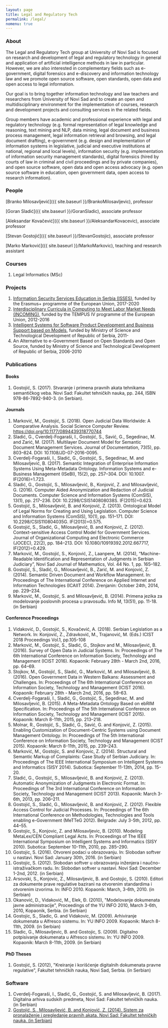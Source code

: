 ```yaml
---
layout: page
title: Legal and Regulatory Tech
permalink: /legal/
nomenu: true
---
```


### About

The Legal and Regulatory Tech group at University of Novi Sad is focused on research and development of legal and regulatory technology in general and application of artificial intelligence methods in law in particular. However, we are also interested in complementary fields such as e-government, digital forensics and e-discovery and information technology law and we promote open source software, open standards, open data and open access to legal information.

Our goal is to bring together information technology and law teachers and researchers from University of Novi Sad and to create an open and multidisciplinary environment for the implementation of courses, research and development projects and consulting services in the related fields.

Group members have academic and professional experience with legal and regulatory technology (e.g. formal representation of legal knowledge and reasoning, text mining and NLP, data mining, legal document and business process management, legal information retrieval and browsing, and legal document drafting), e-government (e.g. design and implementation of information systems in legislative, judicial and executive institutions at national, regional and local levels), information security (e.g. implementation of information security management standards), digital forensics (hired by courts of law in criminal and civil proceedings and by private companies), and open source software, open data and open access advocacy (e.g. open source software in education, open government data, open access to research information).

### People
[Branko Milosavljević]({{ site.baseurl }}/BrankoMilosavljevic), professor

[Goran Sladić]({{ site.baseurl }}/GoranSladic), associate professor

[Aleksandar Kovačević]({{ site.baseurl }}/AleksandarKovacevic), associate professor

[Stevan Gostojić]({{ site.baseurl }}/StevanGostojic), associate professor

[Marko Marković]({{ site.baseurl }}/MarkoMarkovic), teaching and research assistant

### Courses
1. Legal Informatics (MSc)

### Projects
1. [Information Security Services Education in Serbia (ISSES)](https://isses.etf.bg.ac.rs/), funded by the Erasmus+ programme of the European Union, 2017-2020
1. [Interdisciplinary Curricula in Computing to Meet Labor Market Needs (INCOMING)](http://htk.tlu.ee/incoming/), funded by the TEMPUS IV programme of the European Union, 2012-2016
1. [Intelligent Systems for Software Product Development and Business Support based on Models](http://mobins.uns.ac.rs/), funded by Ministry of Science and Technological Development of Republic of Serbia, 2011-
1. An Alternative to e-Government Based on Open Standards and Open Source, funded by Ministry of Science and Technological Development of Republic of Serbia, 2006-2010

### Publications

#### Books
1. Gostojić, S. (2017). Stvaranje i primena pravnih akata tehnikama semantičkog veba. Novi Sad: Fakultet tehničkih nauka, pp. 244, ISBN 978-86-7892-940-3. (in Serbian).

#### Journals

1. Marković, M., Gostojić, S. (2018). Open Judicial Data Worldwide: A Comparative Analysis. Social Science Computer Review. https://doi.org/10.1177/0894439318770744
1. Sladić, G., Cverdelj-Fogaraši, I., Gostojić, S., Savić, G., Segedinac, M. and Zarić, M. (2017). Multilayer Document Model for Semantic Document Management Services. Journal of Documentation, 73(5), pp. 803–824. DOI: 10.1108/JD-07-2016-0095.
1. Cverdelj-Fogaraši, I., Sladić, G., Gostojić, S., Segedinac, M. and Milosavljević, B. (2017). Semantic Integration of Enterprise Information Systems Using Meta-Metadata Ontology. Information Systems and e-Business Management (ISeBI), 15(2), pp. 257–304. DOI: 10.1007. IF(2016)=1.723.
1. Sladić, G., Gostojić, S., Milosavljević, B., Konjović, Z. and Milosavljević, G. (2016). Computer Aided Anonymization and Redaction of Judicial Documents. Computer Science and Information Systems (ComSIS), 13(1), pp. 217–236. DOI: 10.2298/CSIS140808038S. IF(2015)=0.623.
1. Gostojić, S., Milosavljević, B. and Konjović, Z. (2013). Ontological Model of Legal Norms for Creating and Using Legislation. Computer Science and Information Systems (ComSIS), 10(1), pp. 151–171. DOI: 10.2298/CSIS110804035G. IF(2013)=0.575.
1. Gostojić, S., Sladić, G., Milosavljević, B. and Konjović, Z. (2012). Context-sensitive Access Control Model for Government Services. Journal of Organizational Computing and Electronic Commerce (JOCEC), 22(2), pp. 184–213. DOI: 10.1080/10919392.2012.667717, IF(2012)=0.429.
1. Marković, M., Gostojić, S., Konjović, Z., Laanpere, M. (2014), “Machine-Readable Identification and Representation of Judgments in Serbian Judiciary”, Novi Sad Journal of Mathematics, Vol. 44 No. 1, pp. 165–182.
1. Gostojić, S., Sladić, G., Milosavljević, B., Zarić, M. and Konjović, Z. (2014). Semantic Driven Document and Workflow Management. In: Proceedings of The International Conference on Applied Internet and Information Technologies (ICAIIT 2014). Zrenjanin: October 24th, 2014, pp. 229–234.
1. Marković, M., Gostojić, S. and Milosavljević, B. (2014). Primena jezika za modelovanje poslovnih procesa u pravosuđu. Info M, 13(51), pp. 11-18. (in Serbian)

#### Conference Proceedings

1. Vidaković, D., Gostojić, S., Kovačević, A. (2018). Serbian Legislation as a Network.  In: Konjović, Z., Zdravković, M., Trajanović, M. (Eds.) ICIST 2018 Proceedings Vol.1, pp.105-108
1. Marković, M., Gostojić, S., Sladić, G., Stojkov and M., Milosavljević, B. (2016). Survey of Open Data in Judicial Systems. In: Proceedings of The 6th International Conference on Information Society, Technology and Management (ICIST 2016). Kopaonik: February 28th - March 2nd, 2016, pp. 64–69.
1. Stojkov, M., Gostojić, S., Sladić, G., Marković, M. and Milosavljević, B. (2016). Open Government Data in Western Balkans: Assessment and Challenges. In: Proceedings of The 6th International Conference on Information Society, Technology and Management (ICIST 2016). Kopaonik: February 28th - March 2nd, 2016, pp. 58–63.
1. Cverdelj-Fogaraši, I., Sladić, G., Gostojić, S., Segedinac, M. and Milosavljević, B. (2015). A Meta-Metadata Ontology Based on ebRIM Specification. In: Proceedings of The 5th International Conference on Information Society, Technology and Management (ICIST 2015). Kopaonik: March 8-11th, 2015, pp. 213–218.
1. Molnar, R., Gostojić, S., Sladić, G., Savić, G. and Konjović, Z. (2015). Enabling Customization of Document-Centric Systems using Document Management Ontology. In: Proceedings of The 5th International Conference on Information Society, Technology and Management (ICIST 2015). Kopaonik: March 8-11th, 2015, pp. 239–243.
1. Marković, M., Gostojic, S. and Konjovic, Z. (2014). Structural and Semantic Markup of Complaints: Case Study of Serbian Judiciary. In: Proceedings of The IEEE International Symposium on Intelligent Systems and Informatics (SISY 2014). Subotica: September 11-13th, 2014, pp. 15-20.
1. Sladić, G., Gostojić, S., Milosavljević, B. and Konjović, Z. (2013). Automatic Anonymization of Judgments in Electronic Format. In: Proceedings of The 3rd International Conference on Information Society, Technology and Management (ICIST 2013). Kopaonik: March 3-6th, 2013, pp. 206–211.
1. Gostojić, S., Sladić, G., Milosavljević, B. and Konjović, Z. (2012). Flexible Access Control for Judicial Processes. In: Proceedings of The 6th International Conference on Methodologies, Technologies and Tools enabling e-Government (MeTTeG 2012). Belgrade: July 3-5th, 2012, pp. 44–55.
1. Gostojic, S., Konjovic, Z. and Milosavljevic, B. (2010). Modeling MetaLex/CEN Compliant Legal Acts. In: Proceedings of The IEEE International Symposium on Intelligent Systems and Informatics (SISY 2010). Subotica: September 10-11th, 2010, pp. 285–290.
1. Gostojic, S. (2016). Otvoreni podaci u obrazovanju. In: Slobodan softver u nastavi. Novi Sad: January 30th, 2016. (in Serbian)
1. Gostojic, S. (2012). Slobodan softver u obrazovanju inženjera i naučno-istraživačkom radu. In: Slobodan softver u nastavi. Novi Sad: December 1-2nd, 2012. (in Serbian)
1. Arsovski, S., Konjovic, Z., Milosavljevic, B. and Gostojic, S. (2010). Editori za dokumente prave regulative bazirani na otvorenim standardima i otvorenim izvorima. In: INFO 2010. Kopaonik: March, 3-6th, 2010. (in Serbian)
1. Okanović, D., Vidaković, M., Elek, Đ. (2010), "Modelovanje dokumenata javne administracije", Proceedings of the YU INFO 2010, March 3-6th, 2010, Kopaonik, Serbia. (in Serbian)
1. Gostojic, S., Sladic, G. and Vidakovic, M. (2009). Arhiviranje dokumenata u Alfresco sistemu. In: YU INFO 2009. Kopaonik: March 8-11th, 2009. (in Serbian)
1. Sladic, G., Milosavljevic, B. and Gostojic, S. (2009). Digitalno potpisivanje dokumenata u Alfresco sistemu. In: YU INFO 2009. Kopaonik: March 8-11th, 2009. (in Serbian)

#### PhD Theses

1. Gostojić, S. (2012), "Kreiranje i korišćenje digitalnih dokumenata pravne regulative", Fakultet tehničkih nauka, Novi Sad, Serbia. (in Serbian)

### Software

1. Cverdelj-Fogaraši, I., Sladić, G., Gostojić, S. and Milosavljević, B. (2017). Digitalna arhiva sudskih predmeta, Novi Sad: Fakultet tehničkih nauka. (in Serbian)
1. [Gostojić, S., Milosavljević, B. and Konjović, Z. (2014). Sistem za pronalaženje i pregledanje pravnih akata. Novi Sad: Fakultet tehničkih nauka. (in Serbian)](https://github.com/legal-informatics/lawyer)
